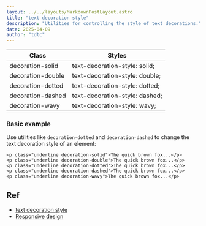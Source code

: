 ```yaml
---
layout: ../../layouts/MarkdownPostLayout.astro
title: "text decoration style"
description: "Utilities for controlling the style of text decorations."
date: 2025-04-09
author: "tdtc"
---
```

|Class|Styles|
|-|-|
|decoration-solid|text-decoration-style: solid;|
|decoration-double|text-decoration-style: double;|
|decoration-dotted|text-decoration-style: dotted;|
|decoration-dashed|text-decoration-style: dashed;|
|decoration-wavy|text-decoration-style: wavy;|


### Basic example
Use utilities like <code>decoration-dotted</code> 
and <code>decoration-dashed</code> to change the text decoration style of an element:
```
<p class="underline decoration-solid">The quick brown fox...</p>
<p class="underline decoration-double">The quick brown fox...</p>
<p class="underline decoration-dotted">The quick brown fox...</p>
<p class="underline decoration-dashed">The quick brown fox...</p>
<p class="underline decoration-wavy">The quick brown fox...</p>
```


## Ref
- [text decoration style](https://tailwindcss.com/docs/text-decoration-style)
- [Responsive design](https://tailwindcss.com/docs/text-decoration-style#responsive-design)

